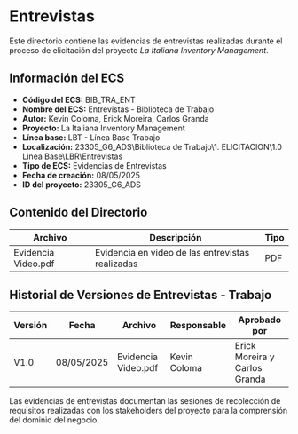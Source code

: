 # Entrevistas

Este directorio contiene las evidencias de entrevistas realizadas durante el proceso de elicitación del proyecto *La Italiana Inventory Management*.

## Información del ECS

- **Código del ECS:** BIB_TRA_ENT  
- **Nombre del ECS:** Entrevistas - Biblioteca de Trabajo  
- **Autor:** Kevin Coloma, Erick Moreira, Carlos Granda
- **Proyecto:** La Italiana Inventory Management  
- **Línea base:** LBT - Línea Base Trabajo  
- **Localización:** 23305_G6_ADS\Biblioteca de Trabajo\1. ELICITACION\1.0 Linea Base\LBR\Entrevistas  
- **Tipo de ECS:** Evidencias de Entrevistas  
- **Fecha de creación:** 08/05/2025  
- **ID del proyecto:** 23305_G6_ADS  

## Contenido del Directorio

| Archivo | Descripción | Tipo |
|---------|-------------|------|
| Evidencia Video.pdf | Evidencia en video de las entrevistas realizadas | PDF |

## Historial de Versiones de Entrevistas - Trabajo

| Versión | Fecha | Archivo | Responsable | Aprobado por |
|---------|-------|---------|-------------|--------------|
| V1.0 | 08/05/2025 | Evidencia Video.pdf | Kevin Coloma | Erick Moreira y Carlos Granda |

Las evidencias de entrevistas documentan las sesiones de recolección de requisitos realizadas con los stakeholders del proyecto para la comprensión del dominio del negocio.
